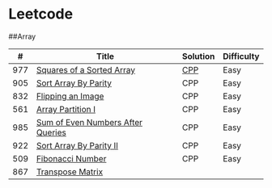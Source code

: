 # Leetcode

##Array

| #    | Title                                                        | Solution                                                     | Difficulty |
| ---- | ------------------------------------------------------------ | ------------------------------------------------------------ | ---------- |
| 977  | [Squares of a Sorted Array](https://leetcode.com/problems/squares-of-a-sorted-array) | [CPP](https://github.com/suym7962018/Leetcode/blob/master/CPP/%23977.cpp) | Easy       |
| 905  | [Sort Array By Parity](https://leetcode.com/problems/sort-array-by-parity) | CPP                                                          | Easy       |
| 832  | [Flipping an Image](https://leetcode.com/problems/flipping-an-image) | CPP                                                          | Easy       |
| 561  | [Array Partition I](https://leetcode.com/problems/array-partition-i) | CPP                                                          | Easy       |
| 985  | [Sum of Even Numbers After Queries](https://leetcode.com/problems/sum-of-even-numbers-after-queries) | CPP                                                          | Easy       |
| 922  | [Sort Array By Parity II](https://leetcode.com/problems/sort-array-by-parity-ii) | CPP                                                          | Easy       |
| 509  | [Fibonacci Number](https://leetcode.com/problems/fibonacci-number) | CPP                                                          | Easy       |
| 867  | [Transpose Matrix](https://leetcode.com/problems/transpose-matrix) |                                                              |            |
